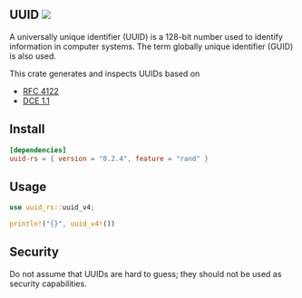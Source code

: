## UUID ![](https://github.com/awh6al/uuid-rs/workflows/uuid-rs/badge.svg)
A universally unique identifier (UUID) is a 128-bit number used to identify
information in computer systems. The term globally unique identifier (GUID)
is also used.

This crate generates and inspects UUIDs based on
 * [RFC 4122](http://tools.ietf.org/html/rfc4122)
 * [DCE 1.1](https://pubs.opengroup.org/onlinepubs/9696989899/chap5.htm#tagcjh_08_02_01_01)

## Install 
```TOML
[dependencies]
uuid-rs = { version = "0.2.4", feature = "rand" }
```

## Usage
```Rust
use uuid_rs::uuid_v4;

println!("{}", uuid_v4!())
```

## Security

Do not assume that UUIDs are hard to guess; they should not be used as security capabilities.
